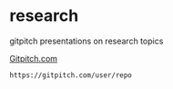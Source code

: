 # research
gitpitch presentations on research topics

[Gitpitch.com](https://gitpitch.com/user/repo)

`https://gitpitch.com/user/repo`
